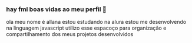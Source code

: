 ### hay fml boas vidas ao meu perfil 👾
ola meu nome é allana
estou estudando na alura 
estou me desenvolvendo na linguagem javascript
utilizo esse espacoço para organização e compartilhamento dos meus projetos desenvolvidos 

